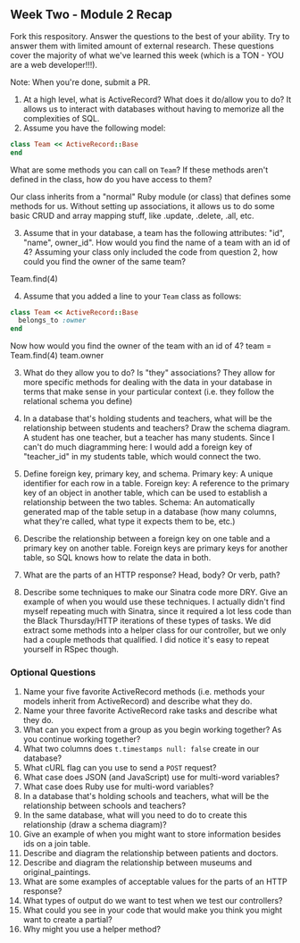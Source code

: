 ## Week Two - Module 2 Recap

Fork this respository. Answer the questions to the best of your ability. Try to answer them with limited amount of external research. These questions cover the majority of what we've learned this week (which is a TON - YOU are a web developer!!!). 

Note: When you're done, submit a PR. 

1. At a high level, what is ActiveRecord? What does it do/allow you to do? It allows us to interact with databases without having to memorize all the complexities of SQL.
2. Assume you have the following model:

```ruby
class Team << ActiveRecord::Base
end
```

What are some methods you can call on `Team`? If these methods aren't defined in the class, how do you have access to them?

Our class inherits from a "normal" Ruby module (or class) that defines some methods for us. Without setting up associations, it allows us to do some basic CRUD and array mapping stuff, like .update, .delete, .all, etc.

3. Assume that in your database, a team has the following attributes: "id", "name", owner_id". How would you find the name of a team with an id of 4? Assuming your class only included the code from question 2, how could you find the owner of the same team?

Team.find(4)

4. Assume that you added a line to your `Team` class as follows:

```ruby
class Team << ActiveRecord::Base
  belongs_to :owner
end
```

Now how would you find the owner of the team with an id of 4?
team = Team.find(4)
team.owner

3. What do they allow you to do? Is "they" associations? They allow for more specific methods for dealing with the data in your database in terms that make sense in your particular context (i.e. they follow the relational schema you define)
7. In a database that's holding students and teachers, what will be the relationship between students and teachers? Draw the schema diagram.
A student has one teacher, but a teacher has many students. Since I can't do much diagramming here: I would add a foreign key of "teacher_id" in my students table, which would connect the two.

8. Define foreign key, primary key, and schema.
Primary key: A unique identifier for each row in a table.
Foreign key: A reference to the primary key of an object in another table, which can be used to establish a relationship between the two tables.
Schema: An automatically generated map of the table setup in a database (how many columns, what they're called, what type it expects them to be, etc.)
9. Describe the relationship between a foreign key on one table and a primary key on another table. Foreign keys are primary keys for another table, so SQL knows how to relate the data in both.
10. What are the parts of an HTTP response? Head, body? Or verb, path? 
11. Describe some techniques to make our Sinatra code more DRY. Give an example of when you would use these techniques.
I actually didn't find myself repeating much with Sinatra, since it required a lot less code than the Black Thursday/HTTP iterations of these types of tasks. We did extract some methods into a helper class for our controller, but we only had a couple methods that qualified. I did notice it's easy to repeat yourself in RSpec though.


### Optional Questions

1. Name your five favorite ActiveRecord methods (i.e. methods your models inherit from ActiveRecord) and describe what they do.
2. Name your three favorite ActiveRecord rake tasks and describe what they do.
4. What can you expect from a group as you begin working together? As you continue working together?
5. What two columns does `t.timestamps null: false` create in our database?
6. What cURL flag can you use to send a `POST` request?
7. What case does JSON (and JavaScript) use for multi-word variables?
8. What case does Ruby use for multi-word variables?
9. In a database that's holding schools and teachers, what will be the relationship between schools and teachers?
10. In the same database, what will you need to do to create this relationship (draw a schema diagram)?
11. Give an example of when you might want to store information besides ids on a join table.
12. Describe and diagram the relationship between patients and doctors.
13. Describe and diagram the relationship between museums and original_paintings.
14. What are some examples of acceptable values for the parts of an HTTP response?
15. What types of output do we want to test when we test our controllers?
16. What could you see in your code that would make you think you might want to create a partial?
17. Why might you use a helper method?
